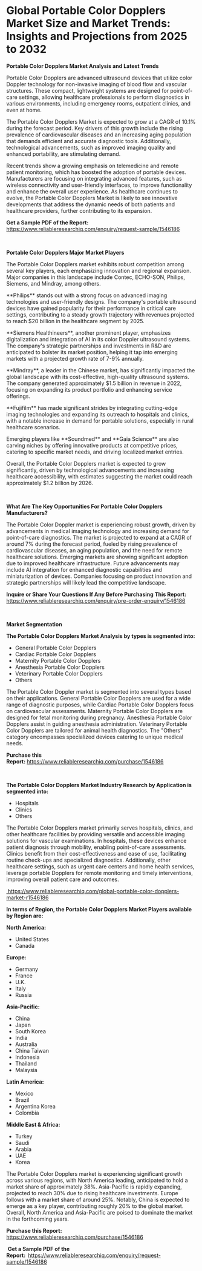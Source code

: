 <p><h1>Global Portable Color Dopplers Market Size and Market Trends: Insights and Projections from 2025 to 2032</h1></p><p><strong>Portable Color Dopplers Market Analysis and Latest Trends</strong></p>
<p><p>Portable Color Dopplers are advanced ultrasound devices that utilize color Doppler technology for non-invasive imaging of blood flow and vascular structures. These compact, lightweight systems are designed for point-of-care settings, allowing healthcare professionals to perform diagnostics in various environments, including emergency rooms, outpatient clinics, and even at home.</p><p>The Portable Color Dopplers Market is expected to grow at a CAGR of 10.1% during the forecast period. Key drivers of this growth include the rising prevalence of cardiovascular diseases and an increasing aging population that demands efficient and accurate diagnostic tools. Additionally, technological advancements, such as improved imaging quality and enhanced portability, are stimulating demand. </p><p>Recent trends show a growing emphasis on telemedicine and remote patient monitoring, which has boosted the adoption of portable devices. Manufacturers are focusing on integrating advanced features, such as wireless connectivity and user-friendly interfaces, to improve functionality and enhance the overall user experience. As healthcare continues to evolve, the Portable Color Dopplers Market is likely to see innovative developments that address the dynamic needs of both patients and healthcare providers, further contributing to its expansion.</p></p>
<p><strong>Get a Sample PDF of the Report:&nbsp;</strong> <a href="https://www.reliableresearchiq.com/enquiry/request-sample/1546186?utm_campaign=3200&utm_medium=2&utm_source=Github&utm_content=ia&utm_term=14042025&utm_id=portable-color-dopplers">https://www.reliableresearchiq.com/enquiry/request-sample/1546186</a></p>
<p>&nbsp;</p>
<p><strong>Portable Color Dopplers Major Market Players</strong></p>
<p><p>The Portable Color Dopplers market exhibits robust competition among several key players, each emphasizing innovation and regional expansion. Major companies in this landscape include Contec, ECHO-SON, Philips, Siemens, and Mindray, among others.</p><p>**Philips** stands out with a strong focus on advanced imaging technologies and user-friendly designs. The company's portable ultrasound devices have gained popularity for their performance in critical care settings, contributing to a steady growth trajectory with revenues projected to reach $20 billion in the healthcare segment by 2025.</p><p>**Siemens Healthineers**, another prominent player, emphasizes digitalization and integration of AI in its color Doppler ultrasound systems. The company's strategic partnerships and investments in R&D are anticipated to bolster its market position, helping it tap into emerging markets with a projected growth rate of 7-9% annually.</p><p>**Mindray**, a leader in the Chinese market, has significantly impacted the global landscape with its cost-effective, high-quality ultrasound systems. The company generated approximately $1.5 billion in revenue in 2022, focusing on expanding its product portfolio and enhancing service offerings. </p><p>**Fujifilm** has made significant strides by integrating cutting-edge imaging technologies and expanding its outreach to hospitals and clinics, with a notable increase in demand for portable solutions, especially in rural healthcare scenarios.</p><p>Emerging players like **Soundmed** and **Gaia Science** are also carving niches by offering innovative products at competitive prices, catering to specific market needs, and driving localized market entries.</p><p>Overall, the Portable Color Dopplers market is expected to grow significantly, driven by technological advancements and increasing healthcare accessibility, with estimates suggesting the market could reach approximately $1.2 billion by 2026.</p></p>
<p>&nbsp;</p>
<p><strong>What Are The Key Opportunities For Portable Color Dopplers Manufacturers?</strong></p>
<p><p>The Portable Color Doppler market is experiencing robust growth, driven by advancements in medical imaging technology and increasing demand for point-of-care diagnostics. The market is projected to expand at a CAGR of around 7% during the forecast period, fueled by rising prevalence of cardiovascular diseases, an aging population, and the need for remote healthcare solutions. Emerging markets are showing significant adoption due to improved healthcare infrastructure. Future advancements may include AI integration for enhanced diagnostic capabilities and miniaturization of devices. Companies focusing on product innovation and strategic partnerships will likely lead the competitive landscape.</p></p>
<p><strong>Inquire or Share Your Questions If Any Before Purchasing This Report:</strong> <a href="https://www.reliableresearchiq.com/enquiry/pre-order-enquiry/1546186?utm_campaign=3200&utm_medium=2&utm_source=Github&utm_content=ia&utm_term=14042025&utm_id=portable-color-dopplers">https://www.reliableresearchiq.com/enquiry/pre-order-enquiry/1546186</a></p>
<p>&nbsp;</p>
<p><strong>Market Segmentation</strong></p>
<p><strong>The Portable Color Dopplers Market Analysis by types is segmented into:</strong></p>
<p><ul><li>General Portable Color Dopplers</li><li>Cardiac Portable Color Dopplers</li><li>Maternity Portable Color Dopplers</li><li>Anesthesia Portable Color Dopplers</li><li>Veterinary Portable Color Dopplers</li><li>Others</li></ul></p>
<p><p>The Portable Color Doppler market is segmented into several types based on their applications. General Portable Color Dopplers are used for a wide range of diagnostic purposes, while Cardiac Portable Color Dopplers focus on cardiovascular assessments. Maternity Portable Color Dopplers are designed for fetal monitoring during pregnancy. Anesthesia Portable Color Dopplers assist in guiding anesthesia administration. Veterinary Portable Color Dopplers are tailored for animal health diagnostics. The "Others" category encompasses specialized devices catering to unique medical needs.</p></p>
<p><strong>Purchase this Report:&nbsp;</strong><a href="https://www.reliableresearchiq.com/purchase/1546186?utm_campaign=3200&utm_medium=2&utm_source=Github&utm_content=ia&utm_term=14042025&utm_id=portable-color-dopplers">https://www.reliableresearchiq.com/purchase/1546186</a></p>
<p>&nbsp;</p>
<p><strong>The Portable Color Dopplers Market Industry Research by Application is segmented into:</strong></p>
<p><ul><li>Hospitals</li><li>Clinics</li><li>Others</li></ul></p>
<p><p>The Portable Color Dopplers market primarily serves hospitals, clinics, and other healthcare facilities by providing versatile and accessible imaging solutions for vascular examinations. In hospitals, these devices enhance patient diagnosis through mobility, enabling point-of-care assessments. Clinics benefit from their cost-effectiveness and ease of use, facilitating routine check-ups and specialized diagnostics. Additionally, other healthcare settings, such as urgent care centers and home health services, leverage portable Dopplers for remote monitoring and timely interventions, improving overall patient care and outcomes.</p></p>
<p><a href="https://www.reliableresearchiq.com/global-portable-color-dopplers-market-r1546186?utm_campaign=3200&utm_medium=2&utm_source=Github&utm_content=ia&utm_term=14042025&utm_id=portable-color-dopplers">&nbsp;https://www.reliableresearchiq.com/global-portable-color-dopplers-market-r1546186</a></p>
<p><strong>In terms of Region, the Portable Color Dopplers Market Players available by Region are:</strong></p>
<p>
    <p> <strong> North America: </strong>
        <ul>
            <li>United States</li>
            <li>Canada</li>
        </ul>
        </p> 
    <p> <strong> Europe: </strong>
        <ul>
            <li>Germany</li>
            <li>France</li>
            <li>U.K.</li>
            <li>Italy</li>
            <li>Russia</li>
        </ul>
        </p> 
    <p> <strong> Asia-Pacific: </strong>
        <ul>
            <li>China</li>
            <li>Japan</li>
            <li>South Korea</li>
            <li>India</li>
            <li>Australia</li>
            <li>China Taiwan</li>
            <li>Indonesia</li>
            <li>Thailand</li>
            <li>Malaysia</li>
        </ul>
        </p> 
    <p> <strong> Latin America: </strong>
        <ul>
            <li>Mexico</li>
            <li>Brazil</li>
            <li>Argentina Korea</li>
            <li>Colombia</li>
        </ul>
        </p> 
    <p> <strong> Middle East & Africa: </strong>
        <ul>
            <li>Turkey</li>
            <li>Saudi</li>
            <li>Arabia</li>
            <li>UAE</li>
            <li>Korea</li>
        </ul>
    </p>
    </p>
<p><p>The Portable Color Dopplers market is experiencing significant growth across various regions, with North America leading, anticipated to hold a market share of approximately 38%. Asia-Pacific is rapidly expanding, projected to reach 30% due to rising healthcare investments. Europe follows with a market share of around 25%. Notably, China is expected to emerge as a key player, contributing roughly 20% to the global market. Overall, North America and Asia-Pacific are poised to dominate the market in the forthcoming years.</p></p>
<p><strong>Purchase this Report: </strong><a href="https://www.reliableresearchiq.com/purchase/1546186?utm_campaign=3200&utm_medium=2&utm_source=Github&utm_content=ia&utm_term=14042025&utm_id=portable-color-dopplers">https://www.reliableresearchiq.com/purchase/1546186</a></p>
<p>&nbsp;<strong>Get a Sample PDF of the Report:&nbsp;&nbsp;</strong><a href="https://www.reliableresearchiq.com/enquiry/request-sample/1546186?utm_campaign=3200&utm_medium=2&utm_source=Github&utm_content=ia&utm_term=14042025&utm_id=portable-color-dopplers">https://www.reliableresearchiq.com/enquiry/request-sample/1546186</a></p>
<p><strong></strong></p>
<p><p></p><p></p><p></p></p>